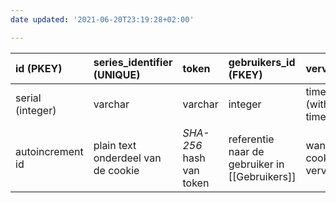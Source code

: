 ```yaml
---
date updated: '2021-06-20T23:19:28+02:00'

---
```


| id (**PKEY**)    | series_identifier (**UNIQUE**)     | token                    | gebruikers_id (**FKEY**)                       | vervaldatum                   |
| :--------------- | :--------------------------------- | :----------------------- | :--------------------------------------------- | :---------------------------- |
| serial (integer) | varchar                            | varchar                  | integer                                        | timestamp (without time zone) |
| autoincrement id | plain text onderdeel van de cookie | _SHA-256_ hash van token | referentie naar de gebruiker in [[Gebruikers]] | wanneer de cookie vervalt     |
